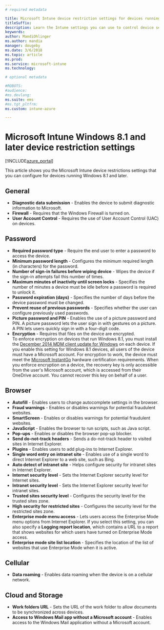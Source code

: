 ```yaml
---
# required metadata

title: Microsoft Intune device restriction settings for devices running Windows 8.1
titleSuffix:
description: Learn the Intune settings you can use to control device settings and functionality on devices running Windows 8.1.
keywords:
author: MandiOhlinger
ms.author: mandia
manager: dougeby
ms.date: 3/6/2018
ms.topic: article
ms.prod:
ms.service: microsoft-intune
ms.technology:

# optional metadata

#ROBOTS:
#audience:
#ms.devlang:
ms.suite: ems
#ms.tgt_pltfrm:
ms.custom: intune-azure

---
```


# Microsoft Intune Windows 8.1 and later device restriction settings

[!INCLUDE[azure_portal](./includes/azure_portal.md)]

This article shows you the Microsoft Intune device restrictions settings that you can configure for devices running Windows 8.1 and later.


## General

- 	**Diagnostic data submission** - Enables the device to submit diagnostic information to Microsoft.
- 	**Firewall** - Requires that the Windows Firewall is turned on.
- 	**User Account Control** - Requires the use of User Account Control (UAC) on devices.

## Password
- 	**Required password type** - Require the end user to enter a password to access the device.
- 	**Minimum password length** - Configures the minimum required length (in characters) for the password.
- 	**Number of sign-in failures before wiping device** - Wipes the device if the sign-in attempts fail this number of times.
- 	**Maximum minutes of inactivity until screen locks** - Specifies the number of minutes a device must be idle before a password is required to unlock it.
- 	**Password expiration (days)** - Specifies the number of days before the device password must be changed.
- 	**Prevent reuse of previous passwords** - Specifies whether the user can configure previously used passwords.
- 	**Picture password and PIN** - Enables the use of a picture password and PIN. A picture password lets the user sign in with gestures on a picture. A PIN lets users quickly sign in with a four-digit code.
- 	**Encryption** - Requires that files on the device are encrypted.<br>To enforce encryption on devices that run Windows 8.1, you must install the [December 2014 MDM client update for Windows](https://support.microsoft.com/kb/3013816) on each device.
If you enable this setting for Windows 8.1 devices, all users of the device must have a Microsoft account.
For encryption to work, the device must meet the [Microsoft InstantGo](https://blogs.windows.com/windowsexperience/2014/06/19/instantgo-a-better-way-to-sleep/#IBHULcTfI4PokO8X.97) hardware certification requirements.
When you enforce encryption on a device, the recovery key is only accessible from the user's Microsoft account, which is accessed from their OneDrive account. You cannot recover this key on behalf of a user. 	



## Browser
- 	**Autofill** - Enables users to change autocomplete settings in the browser.
- 	**Fraud warnings** - Enables or disables warnings for potential fraudulent websites.
- 	**SmartScreen** - Enables or disables warnings for potential fraudulent websites.
- 	**JavaScript** - Enables the browser to run scripts, such as Java script.
- 	**Pop-ups** - Enables or disables the browser pop-up blocker.
- 	**Send do-not-track headers** - Sends a do-not-track header to visited sites in Internet Explorer.
- 	**Plugins** - Enables users to add plug-ins to Internet Explorer.
- 	**Single word entry on intranet site** - Enables use of a single word to direct Internet Explorer to a web site, such as Bing.
- 	**Auto detect of intranet site** - Helps configure security for intranet sites in Internet Explorer.
- 	**Internet security level** - Sets the Internet Explorer security level for Internet sites.
- 	**Intranet security level** - Sets the Internet Explorer security level for intranet sites.
- 	**Trusted sites security level** - Configures the security level for the trusted sites zone.
- 	**High security for restricted sites** - Configures the security level for the restricted sites zone.
- 	**Enterprise mode menu access** - Lets users access the Enterprise Mode menu options from Internet Explorer.
If you select this setting, you can also specify a **Logging report location**, which contains a URL to a report that shows websites for which users have turned on Enterprise Mode access.
- 	**Enterprise mode site list location** - Specifies the location of the list of websites that use Enterprise Mode when it is active.

## Cellular
- 	**Data roaming** - Enables data roaming when the device is on a cellular network.

## Cloud and Storage
- 	**Work folders URL** - Sets the URL of the work folder to allow documents to be synchronized across devices.
- 	**Access to Windows Mail app without a Microsoft account** - Enables access to the Windows Mail application without a Microsoft account. 	

